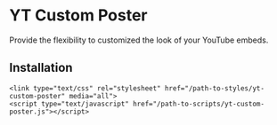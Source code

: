 # YT Custom Poster
Provide the flexibility to customized the look of your YouTube embeds.

## Installation  
```
<link type="text/css" rel="stylesheet" href="/path-to-styles/yt-custom-poster" media="all">
<script type="text/javascript" href="/path-to-scripts/yt-custom-poster.js"></script>
```
